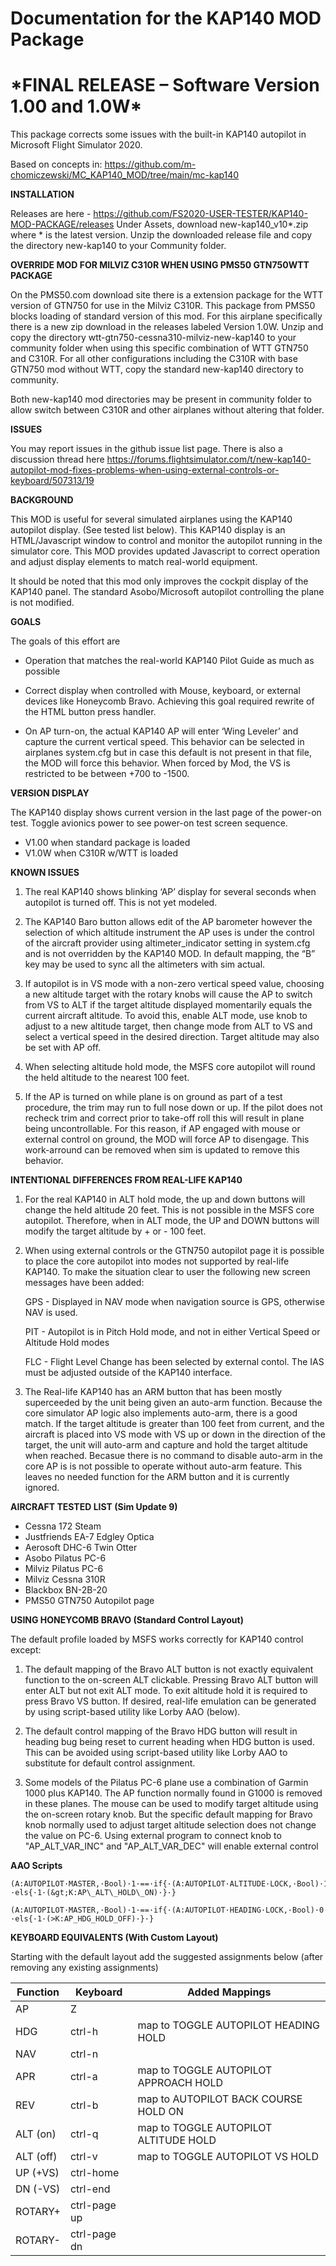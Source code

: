 Documentation for the KAP140 MOD Package
========================================

\*FINAL RELEASE – Software Version 1.00 and 1.0W\*
===========================================

This package corrects some issues with the built-in KAP140 autopilot in
<span class="underline">Microsoft Flight Simulator 2020</span>. 

Based on concepts in:
<https://github.com/m-chomiczewski/MC_KAP140_MOD/tree/main/mc-kap140>

**INSTALLATION**

Releases are here - <https://github.com/FS2020-USER-TESTER/KAP140-MOD-PACKAGE/releases>
Under Assets, download new-kap140_v10*.zip where * is the latest version.
Unzip the downloaded release file and copy the directory new-kap140 to
your Community folder.

**OVERRIDE MOD FOR MILVIZ C310R WHEN USING PMS50 GTN750WTT PACKAGE**

On the PMS50.com download site there is a extension package for the WTT version of GTN750 for use in the Milviz C310R. This package from PMS50 blocks loading of standard version of this mod. For this airplane specifically there is a new zip download in the releases labeled Version 1.0W. Unzip and copy the directory wtt-gtn750-cessna310-milviz-new-kap140 to your community folder when using this specific combination of WTT GTN750 and C310R. For all other configurations including the C310R with base GTN750 mod without WTT, copy the standard new-kap140 directory to community.

Both new-kap140 mod directories may be present in community folder to allow switch between C310R and other airplanes without altering that folder. 

**ISSUES**

You may report issues in the github issue list page.
There is also a discussion thread here
<https://forums.flightsimulator.com/t/new-kap140-autopilot-mod-fixes-problems-when-using-external-controls-or-keyboard/507313/19>

**BACKGROUND**

This MOD is useful for several simulated airplanes using the KAP140
autopilot display. (See tested list below). This KAP140 display is an
HTML/Javascript window to control and monitor the autopilot running in
the simulator core. This MOD provides updated Javascript to correct
operation and adjust display elements to match real-world equipment.

It should be noted that this mod only improves the cockpit display of the
KAP140 panel. The standard Asobo/Microsoft autopilot controlling the plane is not modified.

**GOALS**

The goals of this effort are

-   Operation that matches the real-world KAP140 Pilot Guide as much as
    possible

-   Correct display when controlled with Mouse, keyboard, or external
    devices like Honeycomb Bravo. Achieving this goal required rewrite
    of the HTML button press handler.

-   On AP turn-on, the actual KAP140 AP will enter ‘Wing Leveler’ and
    capture the current vertical speed. This behavior can be selected in
    airplanes system.cfg but in case this default is not present in that
    file, the MOD will force this behavior. When forced by Mod, the VS
    is restricted to be between +700 to -1500.

**VERSION DISPLAY**

The KAP140 display shows current version in the last page of the power-on
test. Toggle avionics power to see power-on test screen sequence.

- V1.00 when standard package is loaded
- V1.0W when C310R w/WTT is loaded

**KNOWN ISSUES**

1.  The real KAP140 shows blinking ‘AP’ display for several seconds when
    autopilot is turned off. This is not yet modeled.

2.  The KAP140 Baro button allows edit of the AP barometer however the
    selection of which altitude instrument the AP uses is under the
    control of the aircraft provider using altimeter\_indicator setting
    in system.cfg and is not overridden by the KAP140 MOD. In default
    mapping, the “B” key may be used to sync all the altimeters with sim
    actual.

3.  If autopilot is in VS mode with a non-zero vertical speed value,
    choosing a new altitude target with the rotary knobs will cause the
    AP to switch from VS to ALT if the target altitude displayed
    momentarily equals the current aircraft altitude. To avoid this,
    enable ALT mode, use knob to adjust to a new altitude target, then
    change mode from ALT to VS and select a vertical speed in the
    desired direction. Target altitude may also be set with AP off.

4.  When selecting altitude hold mode, the MSFS core autopilot will
    round the held altitude to the nearest 100 feet.

5.  If the AP is turned on while plane is on ground as part of
    a test procedure, the trim may run to full nose down or up. If the pilot
    does not recheck trim and correct prior to take-off roll this will
    result in plane being uncontrollable. For this reason, if
    AP engaged with mouse or external control on ground, the MOD will force AP 
    to disengage. This work-arround can be removed when sim is updated to
    remove this behavior. 


**INTENTIONAL DIFFERENCES FROM REAL-LIFE KAP140**

1.  For the real KAP140 in ALT hold mode, the up and down buttons will
    change the held altitude 20 feet. This is not possible in the MSFS
    core autopilot. Therefore, when in ALT mode, the UP and DOWN buttons will modify
    the target altitude by + or - 100 feet.

2.  When using external controls or the GTN750 autopilot page it is possible to place
    the core autopilot into modes not supported by real-life KAP140. To make the situation
    clear to user the following new screen messages have been added:

    GPS - Displayed in NAV mode when navigation source is GPS, otherwise NAV is used.

    PIT - Autopilot is in Pitch Hold mode, and not in either Vertical Speed or Altitude Hold modes

    FLC - Flight Level Change has been selected by external contol. The IAS must be adjusted outside of the KAP140 interface.

3.  The Real-life KAP140 has an ARM button that has been mostly superceeded by the unit being given an auto-arm function. Because the
    core simulator AP logic also implements auto-arm, there is a good match.  If the target altitude is greater than
    100 feet from current, and the aircraft is placed into VS mode with VS up or down in the direction of the 
    target, the unit will auto-arm and capture and hold the target altitude when reached.  Becasue there is no
    command to disable auto-arm in the core AP is is not possible to operate without auto-arm feature. This leaves no needed
    function for the ARM button and it is currently ignored. 


**AIRCRAFT TESTED LIST (Sim Update 9)**

- Cessna 172 Steam
- Justfriends EA-7 Edgley Optica
- Aerosoft DHC-6 Twin Otter
- Asobo Pilatus PC-6
- Milviz Pilatus PC-6
- Milviz Cessna 310R
- Blackbox BN-2B-20
- PMS50 GTN750 Autopilot page

**USING HONEYCOMB BRAVO (Standard Control Layout)**

The default profile loaded by MSFS works correctly for KAP140 control except:

1. The default mapping of the Bravo ALT button is not exactly equivalent
function to the on-screen ALT clickable. Pressing Bravo ALT button will
enter ALT but not exit ALT mode. To exit altitude hold it is required to
press Bravo VS button. If desired, real-life emulation can be generated by 
using script-based utility like Lorby AAO (below).

2. The default control mapping of the Bravo HDG button will result in
heading bug being reset to current heading when HDG button is used. This
can be avoided using script-based utility like Lorby AAO to substitute
for default control assignment.

3. Some models of the Pilatus PC-6 plane use a combination of Garmin 1000
plus KAP140. The AP function normally found in G1000 is removed in these
planes. The mouse can be used to modify target altitude using the
on-screen rotary knob. But the specific default mapping for Bravo knob
normally used to adjust target altitude selection does not change the
value on PC-6. Using external program to connect knob to "AP_ALT_VAR_INC"
and "AP_ALT_VAR_DEC" will enable external control 

**AAO Scripts**

```
(A:AUTOPILOT·MASTER,·Bool)·1·==·if{·(A:AUTOPILOT·ALTITUDE·LOCK,·Bool)·1·==·if{·1·(&gt;K:AP\_PANEL\_VS\_ON)·}·els{·1·(&gt;K:AP\_ALT\_HOLD\_ON)·}·}

(A:AUTOPILOT·MASTER,·Bool)·1·==·if{·(A:AUTOPILOT·HEADING·LOCK,·Bool)·0·==·if{·1·(>K:AP_HDG_HOLD_ON)·}·els{·1·(>K:AP_HDG_HOLD_OFF)·}·}
```

**KEYBOARD EQUIVALENTS (With Custom Layout)**

Starting with the default layout add the suggested assignments below
(after removing any existing assignments)

|Function|Keyboard|Added Mappings|
|--------|--------|--------|
|AP|Z||
|HDG|ctrl-h|map to TOGGLE AUTOPILOT HEADING HOLD|
|NAV|ctrl-n||
|APR|ctrl-a|map to TOGGLE AUTOPILOT APPROACH HOLD|
|REV|ctrl-b|map to AUTOPILOT BACK COURSE HOLD ON|
|ALT (on)|ctrl-q|map to TOGGLE AUTOPILOT ALTITUDE HOLD|
|ALT (off)|ctrl-v|map to TOGGLE AUTOPILOT VS HOLD|
|UP (+VS)|ctrl-home||
|DN (-VS)|ctrl-end||
|ROTARY+|ctrl-page up||
|ROTARY-|ctrl-page dn||
